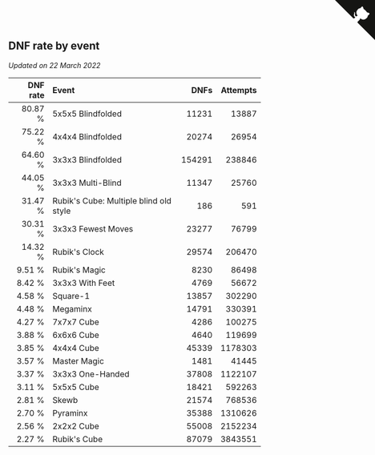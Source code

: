 ## DNF rate by event

*Updated on 22 March 2022*

| DNF rate | Event | DNFs | Attempts |
| ---: | :--- | ---: | ---: |
| 80.87 % | 5x5x5 Blindfolded | 11231 | 13887 |
| 75.22 % | 4x4x4 Blindfolded | 20274 | 26954 |
| 64.60 % | 3x3x3 Blindfolded | 154291 | 238846 |
| 44.05 % | 3x3x3 Multi-Blind | 11347 | 25760 |
| 31.47 % | Rubik's Cube: Multiple blind old style | 186 | 591 |
| 30.31 % | 3x3x3 Fewest Moves | 23277 | 76799 |
| 14.32 % | Rubik's Clock | 29574 | 206470 |
| 9.51 % | Rubik's Magic | 8230 | 86498 |
| 8.42 % | 3x3x3 With Feet | 4769 | 56672 |
| 4.58 % | Square-1 | 13857 | 302290 |
| 4.48 % | Megaminx | 14791 | 330391 |
| 4.27 % | 7x7x7 Cube | 4286 | 100275 |
| 3.88 % | 6x6x6 Cube | 4640 | 119699 |
| 3.85 % | 4x4x4 Cube | 45339 | 1178303 |
| 3.57 % | Master Magic | 1481 | 41445 |
| 3.37 % | 3x3x3 One-Handed | 37808 | 1122107 |
| 3.11 % | 5x5x5 Cube | 18421 | 592263 |
| 2.81 % | Skewb | 21574 | 768536 |
| 2.70 % | Pyraminx | 35388 | 1310626 |
| 2.56 % | 2x2x2 Cube | 55008 | 2152234 |
| 2.27 % | Rubik's Cube | 87079 | 3843551 |


<a href="https://github.com/jonatanklosko/wca_statistics" class="github-corner" aria-label="View source on Github"><svg width="80" height="80" viewBox="0 0 250 250" style="fill:#151513; color:#fff; position: absolute; top: 0; border: 0; right: 0;" aria-hidden="true"><path d="M0,0 L115,115 L130,115 L142,142 L250,250 L250,0 Z"></path><path d="M128.3,109.0 C113.8,99.7 119.0,89.6 119.0,89.6 C122.0,82.7 120.5,78.6 120.5,78.6 C119.2,72.0 123.4,76.3 123.4,76.3 C127.3,80.9 125.5,87.3 125.5,87.3 C122.9,97.6 130.6,101.9 134.4,103.2" fill="currentColor" style="transform-origin: 130px 106px;" class="octo-arm"></path><path d="M115.0,115.0 C114.9,115.1 118.7,116.5 119.8,115.4 L133.7,101.6 C136.9,99.2 139.9,98.4 142.2,98.6 C133.8,88.0 127.5,74.4 143.8,58.0 C148.5,53.4 154.0,51.2 159.7,51.0 C160.3,49.4 163.2,43.6 171.4,40.1 C171.4,40.1 176.1,42.5 178.8,56.2 C183.1,58.6 187.2,61.8 190.9,65.4 C194.5,69.0 197.7,73.2 200.1,77.6 C213.8,80.2 216.3,84.9 216.3,84.9 C212.7,93.1 206.9,96.0 205.4,96.6 C205.1,102.4 203.0,107.8 198.3,112.5 C181.9,128.9 168.3,122.5 157.7,114.1 C157.9,116.9 156.7,120.9 152.7,124.9 L141.0,136.5 C139.8,137.7 141.6,141.9 141.8,141.8 Z" fill="currentColor" class="octo-body"></path></svg></a><style>.github-corner:hover .octo-arm{animation:octocat-wave 560ms ease-in-out}@keyframes octocat-wave{0%,100%{transform:rotate(0)}20%,60%{transform:rotate(-25deg)}40%,80%{transform:rotate(10deg)}}@media (max-width:500px){.github-corner:hover .octo-arm{animation:none}.github-corner .octo-arm{animation:octocat-wave 560ms ease-in-out}}</style>
